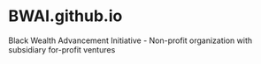 # BWAI.github.io
Black Wealth Advancement Initiative - Non-profit organization with subsidiary for-profit ventures
